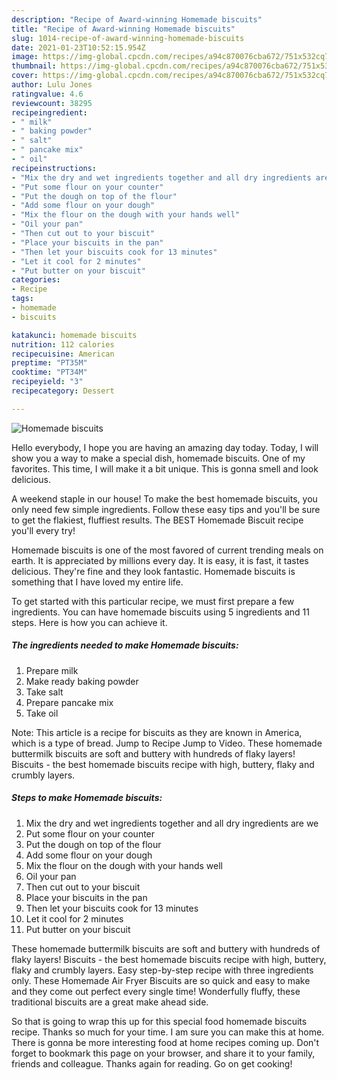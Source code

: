 ```yaml
---
description: "Recipe of Award-winning Homemade biscuits"
title: "Recipe of Award-winning Homemade biscuits"
slug: 1014-recipe-of-award-winning-homemade-biscuits
date: 2021-01-23T10:52:15.954Z
image: https://img-global.cpcdn.com/recipes/a94c870076cba672/751x532cq70/homemade-biscuits-recipe-main-photo.jpg
thumbnail: https://img-global.cpcdn.com/recipes/a94c870076cba672/751x532cq70/homemade-biscuits-recipe-main-photo.jpg
cover: https://img-global.cpcdn.com/recipes/a94c870076cba672/751x532cq70/homemade-biscuits-recipe-main-photo.jpg
author: Lulu Jones
ratingvalue: 4.6
reviewcount: 38295
recipeingredient:
- " milk"
- " baking powder"
- " salt"
- " pancake mix"
- " oil"
recipeinstructions:
- "Mix the dry and wet ingredients together and all dry ingredients are we"
- "Put some flour on your counter"
- "Put the dough on top of the flour"
- "Add some flour on your dough"
- "Mix the flour on the dough with your hands well"
- "Oil your pan"
- "Then cut out to your biscuit"
- "Place your biscuits in the pan"
- "Then let your biscuits cook for 13 minutes"
- "Let it cool for 2 minutes"
- "Put butter on your biscuit"
categories:
- Recipe
tags:
- homemade
- biscuits

katakunci: homemade biscuits 
nutrition: 112 calories
recipecuisine: American
preptime: "PT35M"
cooktime: "PT34M"
recipeyield: "3"
recipecategory: Dessert

---
```



![Homemade biscuits](https://img-global.cpcdn.com/recipes/a94c870076cba672/751x532cq70/homemade-biscuits-recipe-main-photo.jpg)

Hello everybody, I hope you are having an amazing day today. Today, I will show you a way to make a special dish, homemade biscuits. One of my favorites. This time, I will make it a bit unique. This is gonna smell and look delicious.

A weekend staple in our house! To make the best homemade biscuits, you only need few simple ingredients. Follow these easy tips and you&#39;ll be sure to get the flakiest, fluffiest results. The BEST Homemade Biscuit recipe you&#39;ll every try!

Homemade biscuits is one of the most favored of current trending meals on earth. It is appreciated by millions every day. It is easy, it is fast, it tastes delicious. They're fine and they look fantastic. Homemade biscuits is something that I have loved my entire life.


To get started with this particular recipe, we must first prepare a few ingredients. You can have homemade biscuits using 5 ingredients and 11 steps. Here is how you can achieve it.

<!--inarticleads1-->

##### The ingredients needed to make Homemade biscuits:

1. Prepare  milk
1. Make ready  baking powder
1. Take  salt
1. Prepare  pancake mix
1. Take  oil


Note: This article is a recipe for biscuits as they are known in America, which is a type of bread. Jump to Recipe Jump to Video. These homemade buttermilk biscuits are soft and buttery with hundreds of flaky layers! Biscuits - the best homemade biscuits recipe with high, buttery, flaky and crumbly layers. 

<!--inarticleads2-->

##### Steps to make Homemade biscuits:

1. Mix the dry and wet ingredients together and all dry ingredients are we
1. Put some flour on your counter
1. Put the dough on top of the flour
1. Add some flour on your dough
1. Mix the flour on the dough with your hands well
1. Oil your pan
1. Then cut out to your biscuit
1. Place your biscuits in the pan
1. Then let your biscuits cook for 13 minutes
1. Let it cool for 2 minutes
1. Put butter on your biscuit


These homemade buttermilk biscuits are soft and buttery with hundreds of flaky layers! Biscuits - the best homemade biscuits recipe with high, buttery, flaky and crumbly layers. Easy step-by-step recipe with three ingredients only. These Homemade Air Fryer Biscuits are so quick and easy to make and they come out perfect every single time! Wonderfully fluffy, these traditional biscuits are a great make ahead side. 

So that is going to wrap this up for this special food homemade biscuits recipe. Thanks so much for your time. I am sure you can make this at home. There is gonna be more interesting food at home recipes coming up. Don't forget to bookmark this page on your browser, and share it to your family, friends and colleague. Thanks again for reading. Go on get cooking!
